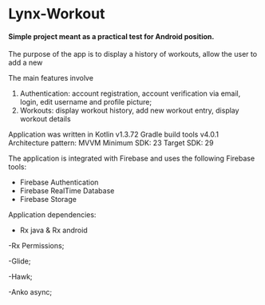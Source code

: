 # Lynx-Workout

<h4>Simple project meant as a practical test for Android position. </h4>

The purpose of the app is to display a history of workouts, allow the user to add a new 

The main features involve
1. Authentication: account registration, account verification via email, login, edit username and profile picture;
2. Workouts: display workout history, add new workout entry, display workout details

Application was written in Kotlin v1.3.72
Gradle build tools v4.0.1
Architecture pattern: MVVM
Minimum SDK:  23
Target SDK: 29

The application is integrated with Firebase and uses the following Firebase tools:
* Firebase Authentication
* Firebase RealTime Database
* Firebase Storage

Application dependencies:

- Rx java & Rx android

-Rx Permissions;

-Glide;

-Hawk;

-Anko async;
